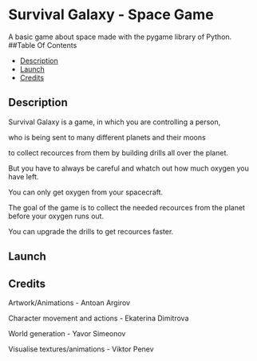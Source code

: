 # Survival Galaxy - Space Game
A basic game about space made with the pygame library of Python.
##Table Of Contents
- [Description](#description)
- [Launch](#launch)
- [Credits](#credits)
<a name="description"/>
<a name="launch"/>
<a name="credits"/>

## Description
Survival Galaxy is a game, in which you are controlling a person, 

who is being sent to many different planets and their moons

to collect recources from them by building drills all over the planet.

But you have to always be careful and whatch out how much oxygen you have left.

You can only get oxygen from your spacecraft.

The goal of the game is to collect the needed recources from the planet before your oxygen runs out.

You can upgrade the drills to get recources faster.

## Launch

## Credits
Artwork/Animations - Antoan Argirov

Character movement and actions - Ekaterina Dimitrova

World generation - Yavor Simeonov

Visualise textures/animations - Viktor Penev
